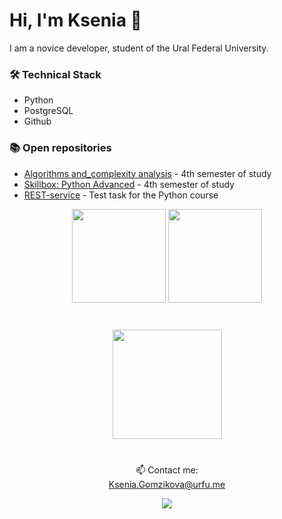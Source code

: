 # Hi, I'm Ksenia 🍑
I am a novice developer, student of the Ural Federal University. 

### 🛠 Technical Stack
* Python
* PostgreSQL
* Github

### 📚 Open repositories
* [Algorithms and_complexity analysis](https://github.com/wafflelios/Algorithms_and_complexity_analysis) - 4th semester of study
* [Skillbox: Python Advanced](https://github.com/wafflelios/Python-Advanced) - 4th semester of study
* [REST-service](https://github.com/wafflelios/REST-service) - Test task for the Python course

<p align='center'>
   <a href="https://github-readme-stats.vercel.app/api?username=wafflelios&show_icons=true&count_private=true">
       <img height=150 src="https://github-readme-stats.vercel.app/api?username=wafflelios&show_icons=true&count_private=true"/></a>
   <a href="https://github.com/wafflelios/github-readme-stats">
       <img height=150 src="https://github-readme-stats.vercel.app/api/top-langs/?username=wafflelios&layout=compact"/></a>
</p>
<div align="center" style="margin: 40px 0">
   <a href="https://github.com/wafflelios/github-profile-views-counter">
       <img width="175px" src="https://komarev.com/ghpvc/?username=wafflelios&color=20B2AA">
   </a>
</div>

<p align='center'>
   📫 Contact me:<br><a href='Ksenia.Gomzikova@urfu.me'>Ksenia.Gomzikova@urfu.me</a>
</p>
<p align='center'>
   <a href="https://t.me/wafflelios">
       <img src="https://img.shields.io/badge/Telegram-2CA5E0?style=for-the-badge&logo=telegram&logoColor=white"/>
   </a>
</p>
